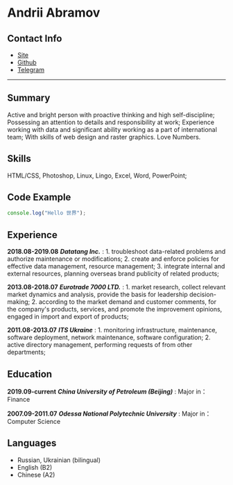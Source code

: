 Andrii Abramov
=========================
Contact Info
-------------------------
* [Site](https://hexadecimality.github.io)
* [Github](https://github.com/hexadecimality)
* [Telegram](https://t.me/Syntetyx)
----------------------------------
Summary
----------
Active and bright person with proactive thinking and high self-discipline; Possessing an attention to details and responsibility at work; Experience working with data and significant ability working as a part of international team; With skills of web design and raster graphics. Love Numbers.

Skills
------
HTML/CSS, Photoshop, Linux, Lingo, Excel, Word, PowerPoint;

Code Example
------------
```javascript
console.log("Hello 世界");
```

Experience
--------------------

**2018.08-2019.08** ***Datatang Inc.***
:	1. troubleshoot data-related problems and authorize maintenance or modifications;
    2. create and enforce policies for effective data management, resource management;
    3. integrate internal and external resources, planning overseas brand publicity of related products;

**2013.08-2018.07** ***Eurotrade 7000 LTD.***
:	1. market research, collect relevant market dynamics and analysis, provide the basis for leadership decision-making;
    2. according to the market demand and customer comments, for the company's products, services, and promote the improvement opinions, engaged in import and export of products;

**2011.08-2013.07** ***ITS Ukraine***
:	1. monitoring infrastructure, maintenance, software deployment, network maintenance, software configuration;
    2. active directory management, performing requests of from other departments;
    
Education
---------
**2019.09-current** ***China University of Petroleum (Beijing)***
:   Major in：Finance

**2007.09-2011.07** ***Odessa National Polytechnic University***
:   Major in：Computer Science

Languages
----------------------------------------
* Russian, Ukrainian (bilingual)
* English (B2)
* Chinese (A2)
